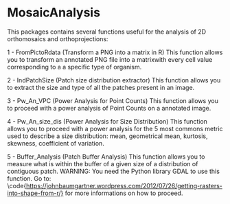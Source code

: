 # MosaicAnalysis
This packages contains several functions useful for the analysis of 2D orthomosaics and orthoprojections:

1 - FromPictoRdata (Transform a PNG into a matrix in R)
This function allows you to transform an annotated PNG file into a matrixwith every cell value corresponding to a a specific type of organism.

2 - IndPatchSize (Patch size distribution extractor)
This function allows you to extract the size and type of all the patches present in an image.

3 - Pw_An_VPC (Power Analysis for Point Counts)
This function allows you to proceed with a power analysis of Point Counts on a annotated image.

4 - Pw_An_size_dis (Power Analysis for Size Distribution)
This function allows you to proceed with a power analysis for the 5 most commons metric used to describe a size distribution: mean, geometrical mean, kurtosis, skewness, coefficient of variation.

5 - Buffer_Analysis (Patch Buffer Analysis) 
This function allows you to measure what is within the buffer of a given size of a distribution of contiguous patch. WARNING: You need the Python library GDAL to use this function. Go to: \code{https://johnbaumgartner.wordpress.com/2012/07/26/getting-rasters-into-shape-from-r/} for more informations on how to proceed.

